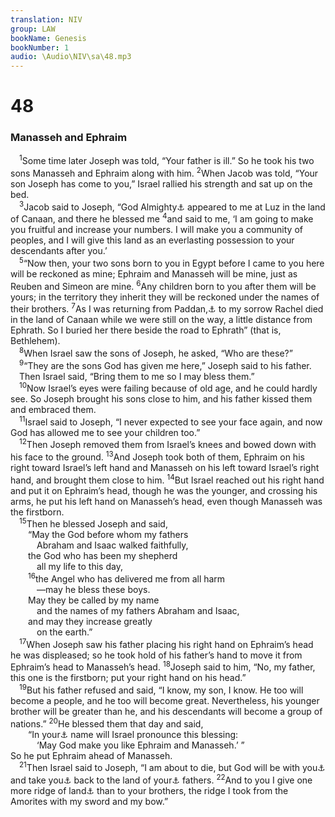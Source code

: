 ```yaml
---
translation: NIV
group: LAW
bookName: Genesis 
bookNumber: 1
audio: \Audio\NIV\sa\48.mp3
---
```


<div class="title"><h1>48</h1><h3>Manasseh and Ephraim </h3></div>
<span class="verse sa_48_1"> <sup>1</sup>Some time later Joseph was told, “Your father is ill.” So he took his two sons Manasseh and Ephraim along with him. </span>
<span class="verse sa_48_2"><sup>2</sup>When Jacob was told, “Your son Joseph has come to you,” Israel rallied his strength and sat up on the bed. <br/></span>
<span class="verse sa_48_3"> <sup>3</sup>Jacob said to Joseph, “God Almighty<a data-toggle="tooltip" data-placement="bottom" title="Hebrew El-Shaddai">⚓</a> appeared to me at Luz in the land of Canaan, and there he blessed me </span>
<span class="verse sa_48_4"><sup>4</sup>and said to me, ‘I am going to make you fruitful and increase your numbers. I will make you a community of peoples, and I will give this land as an everlasting possession to your descendants after you.’ <br/></span>
<span class="verse sa_48_5"> <sup>5</sup>“Now then, your two sons born to you in Egypt before I came to you here will be reckoned as mine; Ephraim and Manasseh will be mine, just as Reuben and Simeon are mine. </span>
<span class="verse sa_48_6"><sup>6</sup>Any children born to you after them will be yours; in the territory they inherit they will be reckoned under the names of their brothers. </span>
<span class="verse sa_48_7"><sup>7</sup>As I was returning from Paddan,<a data-toggle="tooltip" data-placement="bottom" title="That is, Northwest Mesopotamia">⚓</a> to my sorrow Rachel died in the land of Canaan while we were still on the way, a little distance from Ephrath. So I buried her there beside the road to Ephrath” (that is, Bethlehem). <br/></span>
<span class="verse sa_48_8"> <sup>8</sup>When Israel saw the sons of Joseph, he asked, “Who are these?” <br/></span>
<span class="verse sa_48_9"> <sup>9</sup>“They are the sons God has given me here,” Joseph said to his father. <br/> Then Israel said, “Bring them to me so I may bless them.” <br/></span>
<span class="verse sa_48_10"> <sup>10</sup>Now Israel’s eyes were failing because of old age, and he could hardly see. So Joseph brought his sons close to him, and his father kissed them and embraced them. <br/></span>
<span class="verse sa_48_11"> <sup>11</sup>Israel said to Joseph, “I never expected to see your face again, and now God has allowed me to see your children too.” <br/></span>
<span class="verse sa_48_12"> <sup>12</sup>Then Joseph removed them from Israel’s knees and bowed down with his face to the ground. </span>
<span class="verse sa_48_13"><sup>13</sup>And Joseph took both of them, Ephraim on his right toward Israel’s left hand and Manasseh on his left toward Israel’s right hand, and brought them close to him. </span>
<span class="verse sa_48_14"><sup>14</sup>But Israel reached out his right hand and put it on Ephraim’s head, though he was the younger, and crossing his arms, he put his left hand on Manasseh’s head, even though Manasseh was the firstborn. <br/></span>
<span class="verse sa_48_15"> <sup>15</sup>Then he blessed Joseph and said, <br/>  “May the God before whom my fathers <br/>   Abraham and Isaac walked faithfully, <br/>  the God who has been my shepherd <br/>   all my life to this day, <br/></span>
<span class="verse sa_48_16">  <sup>16</sup>the Angel who has delivered me from all harm <br/>   —may he bless these boys. <br/>  May they be called by my name <br/>   and the names of my fathers Abraham and Isaac, <br/>  and may they increase greatly <br/>   on the earth.” <br/></span>
<span class="verse sa_48_17"> <sup>17</sup>When Joseph saw his father placing his right hand on Ephraim’s head he was displeased; so he took hold of his father’s hand to move it from Ephraim’s head to Manasseh’s head. </span>
<span class="verse sa_48_18"><sup>18</sup>Joseph said to him, “No, my father, this one is the firstborn; put your right hand on his head.” <br/></span>
<span class="verse sa_48_19"> <sup>19</sup>But his father refused and said, “I know, my son, I know. He too will become a people, and he too will become great. Nevertheless, his younger brother will be greater than he, and his descendants will become a group of nations.” </span>
<span class="verse sa_48_20"><sup>20</sup>He blessed them that day and said, <br/>  “In your<a data-toggle="tooltip" data-placement="bottom" title="The Hebrew is singular.">⚓</a> name will Israel pronounce this blessing: <br/>   ‘May God make you like Ephraim and Manasseh.’ ” <br/>So he put Ephraim ahead of Manasseh. <br/></span>
<span class="verse sa_48_21"> <sup>21</sup>Then Israel said to Joseph, “I am about to die, but God will be with you<a data-toggle="tooltip" data-placement="bottom" title="The Hebrew is plural.">⚓</a> and take you<a data-toggle="tooltip" data-placement="bottom" title="The Hebrew is plural.">⚓</a> back to the land of your<a data-toggle="tooltip" data-placement="bottom" title="The Hebrew is plural.">⚓</a> fathers. </span>
<span class="verse sa_48_22"><sup>22</sup>And to you I give one more ridge of land<a data-toggle="tooltip" data-placement="bottom" title="The Hebrew for ridge of land is identical with the place name Shechem.">⚓</a> than to your brothers, the ridge I took from the Amorites with my sword and my bow.” <br/></span>
